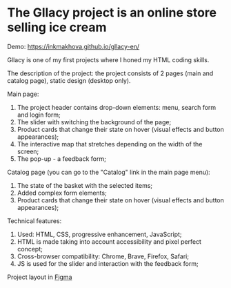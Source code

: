 # The Gllacy project is an online store selling ice cream
Demo: <a href="https://inkmakhova.github.io/gllacy-en/">https://inkmakhova.github.io/gllacy-en/</a>

Gllacy is one of my first projects where I honed my HTML coding skills.

The description of the project: the project consists of 2 pages (main and catalog page), static design (desktop only).

Main page:
1. The project header contains drop-down elements: menu, search form and login form;
2. The slider with switching the background of the page;
3. Product cards that change their state on hover (visual effects and button appearances);
4. The interactive map that stretches depending on the width of the screen;
5. The pop-up - a feedback form;

Catalog page (you can go to the "Catalog" link in the main page menu):
1. The state of the basket with the selected items;
2. Added complex form elements;
3. Product cards that change their state on hover (visual effects and button appearances);

Technical features:
1. Used: HTML, CSS, progressive enhancement, JavaScript;
2. HTML is made taking into account accessibility and pixel perfect concept;
3. Cross-browser compatibility: Chrome, Brave, Firefox, Safari;
5. JS is used for the slider and interaction with the feedback form;

Project layout in <a href="https://www.figma.com/file/mmkaRtdChnDxDP0rym2Bu6/HTML-1-%2F-%D0%93%D0%BB%D0%B5%D0%B9%D1%81%D0%B8-(30)?node-id=0%3A1">Figma</a>
